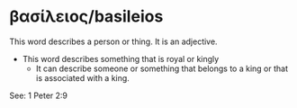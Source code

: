 # βασίλειος/basileios
This word describes a person or thing. It is an adjective.

* This word describes something that is royal or kingly
    * It can describe someone or something that belongs to a king or that is associated with a king.

See: 1 Peter 2:9
